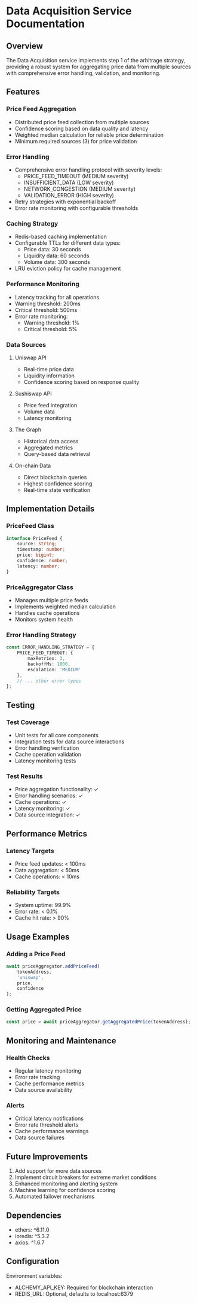 # Data Acquisition Service Documentation

## Overview
The Data Acquisition service implements step 1 of the arbitrage strategy, providing a robust system for aggregating price data from multiple sources with comprehensive error handling, validation, and monitoring.

## Features

### Price Feed Aggregation
- Distributed price feed collection from multiple sources
- Confidence scoring based on data quality and latency
- Weighted median calculation for reliable price determination
- Minimum required sources (3) for price validation

### Error Handling
- Comprehensive error handling protocol with severity levels:
  - PRICE_FEED_TIMEOUT (MEDIUM severity)
  - INSUFFICIENT_DATA (LOW severity)
  - NETWORK_CONGESTION (MEDIUM severity)
  - VALIDATION_ERROR (HIGH severity)
- Retry strategies with exponential backoff
- Error rate monitoring with configurable thresholds

### Caching Strategy
- Redis-based caching implementation
- Configurable TTLs for different data types:
  - Price data: 30 seconds
  - Liquidity data: 60 seconds
  - Volume data: 300 seconds
- LRU eviction policy for cache management

### Performance Monitoring
- Latency tracking for all operations
- Warning threshold: 200ms
- Critical threshold: 500ms
- Error rate monitoring:
  - Warning threshold: 1%
  - Critical threshold: 5%

### Data Sources
1. Uniswap API
   - Real-time price data
   - Liquidity information
   - Confidence scoring based on response quality

2. Sushiswap API
   - Price feed integration
   - Volume data
   - Latency monitoring

3. The Graph
   - Historical data access
   - Aggregated metrics
   - Query-based data retrieval

4. On-chain Data
   - Direct blockchain queries
   - Highest confidence scoring
   - Real-time state verification

## Implementation Details

### PriceFeed Class
```typescript
interface PriceFeed {
    source: string;
    timestamp: number;
    price: bigint;
    confidence: number;
    latency: number;
}
```

### PriceAggregator Class
- Manages multiple price feeds
- Implements weighted median calculation
- Handles cache operations
- Monitors system health

### Error Handling Strategy
```typescript
const ERROR_HANDLING_STRATEGY = {
    PRICE_FEED_TIMEOUT: {
        maxRetries: 3,
        backoffMs: 1000,
        escalation: 'MEDIUM'
    },
    // ... other error types
};
```

## Testing

### Test Coverage
- Unit tests for all core components
- Integration tests for data source interactions
- Error handling verification
- Cache operation validation
- Latency monitoring tests

### Test Results
- Price aggregation functionality: ✓
- Error handling scenarios: ✓
- Cache operations: ✓
- Latency monitoring: ✓
- Data source integration: ✓

## Performance Metrics

### Latency Targets
- Price feed updates: < 100ms
- Data aggregation: < 50ms
- Cache operations: < 10ms

### Reliability Targets
- System uptime: 99.9%
- Error rate: < 0.1%
- Cache hit rate: > 90%

## Usage Examples

### Adding a Price Feed
```javascript
await priceAggregator.addPriceFeed(
    tokenAddress,
    'uniswap',
    price,
    confidence
);
```

### Getting Aggregated Price
```javascript
const price = await priceAggregator.getAggregatedPrice(tokenAddress);
```

## Monitoring and Maintenance

### Health Checks
- Regular latency monitoring
- Error rate tracking
- Cache performance metrics
- Data source availability

### Alerts
- Critical latency notifications
- Error rate threshold alerts
- Cache performance warnings
- Data source failures

## Future Improvements
1. Add support for more data sources
2. Implement circuit breakers for extreme market conditions
3. Enhanced monitoring and alerting system
4. Machine learning for confidence scoring
5. Automated failover mechanisms

## Dependencies
- ethers: ^6.11.0
- ioredis: ^5.3.2
- axios: ^1.6.7

## Configuration
Environment variables:
- ALCHEMY_API_KEY: Required for blockchain interaction
- REDIS_URL: Optional, defaults to localhost:6379